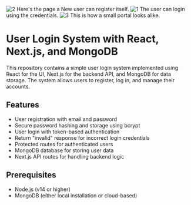 ![2](https://github.com/kartikeyygarg/LoginUser/assets/119588580/14a4cd7b-01a1-4fce-b569-d36233ee0dd5) 
Here's the page a New user can register itself.
![1](https://github.com/kartikeyygarg/LoginUser/assets/119588580/59c11b8a-9c22-4eeb-a43e-fc0b72b2466a)
The user can login using the credentials.
![3](https://github.com/kartikeyygarg/LoginUser/assets/119588580/7a0a26da-135f-4384-ac96-4d9b67597ee8)
This is how a small portal looks alike.

# User Login System with React, Next.js, and MongoDB

This repository contains a simple user login system implemented using React for the UI, Next.js for the backend API, and MongoDB for data storage. The system allows users to register, log in, and manage their accounts.

## Features

- User registration with email and password
- Secure password hashing and storage using bcrypt
- User login with token-based authentication
- Return "invalid" response for incorrect login credentials
- Protected routes for authenticated users
- MongoDB database for storing user data
- Next.js API routes for handling backend logic


## Prerequisites

- Node.js (v14 or higher)
- MongoDB (either local installation or cloud-based)


